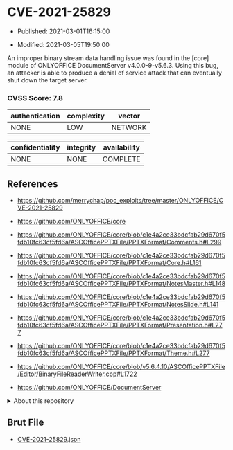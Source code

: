 # CVE-2021-25829

- Published: 2021-03-01T16:15:00

- Modified: 2021-03-05T19:50:00

An improper binary stream data handling issue was found in the [core] module of ONLYOFFICE DocumentServer v4.0.0-9-v5.6.3. Using this bug, an attacker is able to produce a denial of service attack that can eventually shut down the target server.

### CVSS Score: **7.8**

| authentication | complexity | vector |
| --- | --- | --- |
| NONE | LOW | NETWORK |

| confidentiality | integrity | availability |
| --- | --- | --- |
| NONE | NONE | COMPLETE |

## References

* https://github.com/merrychap/poc_exploits/tree/master/ONLYOFFICE/CVE-2021-25829

* https://github.com/ONLYOFFICE/core

* https://github.com/ONLYOFFICE/core/blob/c1e4a2ce33bdcfab29d670f5fdb10fc63cf5fd6a/ASCOfficePPTXFile/PPTXFormat/Comments.h#L299

* https://github.com/ONLYOFFICE/core/blob/c1e4a2ce33bdcfab29d670f5fdb10fc63cf5fd6a/ASCOfficePPTXFile/PPTXFormat/Core.h#L161

* https://github.com/ONLYOFFICE/core/blob/c1e4a2ce33bdcfab29d670f5fdb10fc63cf5fd6a/ASCOfficePPTXFile/PPTXFormat/NotesMaster.h#L148

* https://github.com/ONLYOFFICE/core/blob/c1e4a2ce33bdcfab29d670f5fdb10fc63cf5fd6a/ASCOfficePPTXFile/PPTXFormat/NotesSlide.h#L141

* https://github.com/ONLYOFFICE/core/blob/c1e4a2ce33bdcfab29d670f5fdb10fc63cf5fd6a/ASCOfficePPTXFile/PPTXFormat/Presentation.h#L277

* https://github.com/ONLYOFFICE/core/blob/c1e4a2ce33bdcfab29d670f5fdb10fc63cf5fd6a/ASCOfficePPTXFile/PPTXFormat/Theme.h#L277

* https://github.com/ONLYOFFICE/core/blob/v5.6.4.10/ASCOfficePPTXFile/Editor/BinaryFileReaderWriter.cpp#L1722

* https://github.com/ONLYOFFICE/DocumentServer

<details>
<summary>About this repository</summary> 

  This repository is part of the project [Live Hack CVE](https://github.com/Live-Hack-CVE). Main website can be found [www.live-hack.org](https://www.live-hack.org) 
  
  Made by [Sn0wAlice](https://github.com/Sn0wAlice) for the people that care about security and need to have a feed of the latest CVEs. Hope you enjoy it, don't forget to star the repo and follow me on [Twitter](https://twitter.com/Sn0wAlice) and [Github](https://github.com/Sn0wAlice). And that is my [personnal website](https://www.alice-snow.me/)

  - [Home Page](https://github.com/Live-Hack-CVE)
  - [Framework](https://github.com/Live-Hack-CVE/cve-framework)
  - [CVE database](https://github.com/Live-Hack-CVE/full_database)
  - [Changelog](https://github.com/Live-Hack-CVE/Changelog)
</details>

## Brut File

* [CVE-2021-25829.json](https://raw.githubusercontent.com/Live-Hack-CVE/full_database/main/cves/2021/CVE-2021-25829.json)

